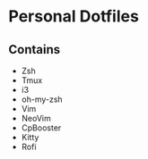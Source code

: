 # Personal Dotfiles
## Contains
- Zsh
- Tmux
- i3
- oh-my-zsh
- Vim
- NeoVim
- CpBooster
- Kitty
- Rofi
